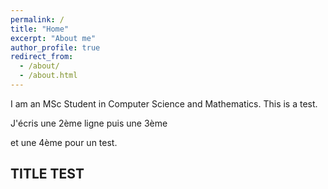 ```yaml
---
permalink: /
title: "Home"
excerpt: "About me"
author_profile: true
redirect_from: 
  - /about/
  - /about.html
---
```


I am an MSc Student in Computer Science and Mathematics. This is a test.

J'écris une 2ème ligne
puis une 3ème

et une 4ème pour un test.

## TITLE TEST
